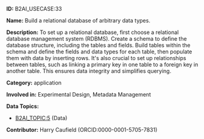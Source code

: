 **ID:** B2AI_USECASE:33

**Name:** Build a relational database of arbitrary data types.

**Description:** To set up a relational database, first choose a relational database management system (RDBMS). Create a schema to define the database structure, including the tables and fields. Build tables within the schema and define the fields and data types for each table, then populate them with data by inserting rows. It's also crucial to set up relationships between tables, such as linking a primary key in one table to a foreign key in another table. This ensures data integrity and simplifies querying.

**Category:** application

**Involved in:** Experimental Design, Metadata Management

**Data Topics:**

- [B2AI_TOPIC:5](../topics/Data.markdown) (Data)

**Contributor:** Harry Caufield
 (ORCID:0000-0001-5705-7831)

